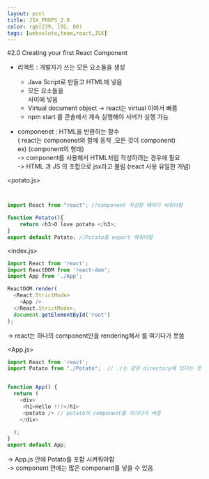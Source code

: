 ```yaml
---
layout: post
title: JSX_PROPS_2.0
color: rgb(239, 192, 80)
tags: [websolute,team,react,JSX]
---
```


#2.0 Creating your first React Component 

- 리액트 : 개발자가 쓰는 모든 요소들을 생성
    - Java Script로 만들고 HTML에 넣음 
    - 모든 요소들을 <div></div> 사이에 넣음  
    - Virtual document object -> react는 virtual 이여서 빠름  
    - npm start 를 콘솔에서 계속 실행해야 서버가 실행 가능

- componenet : HTML을 반환하는 함수  
( react는 componenet와 함께 동작 ,모든 것이 component)   
ex) <App /> (component의 형태)   
-> component를 사용해서 HTML처럼 작성하려는 경우에 필요   
-> HTML 과 JS 의 조합으로 jsx라고 불림 (react 사용 유일한 개념)  

<potato.js>  

```javascript


import React from "react"; //component 작성할 떄마다 써줘야함

function Potato(){
    return <h3>O love potato </h3>;
}
export default Potato; //Potato를 export 해줘야함 

```


<index.js>

```javascript
import React from 'react';
import ReactDOM from 'react-dom';
import App from './App';

ReactDOM.render(
  <React.StrictMode>
    <App />
  </React.StrictMode>,
  document.getElementById('root')
); 
```
-> react는 하나의 component만을 rendering해서 <Potato />를 여기다가 못씀



<App.js>

```javascript
import React from 'react';
import Potato from "./Potato";  // ./는 같은 directory에 있다는 뜻


function App() {
  return (
    <div>
     <h1>Hello !!!</h1>
     <potato /> // potato의 component를 여기다가 써줌
    </div>

  );
}
export default App;
```
-> App.js 안에 Potato를 포함 시켜줘야함  
-> component 안에는 많은 component를 넣을 수 있음   